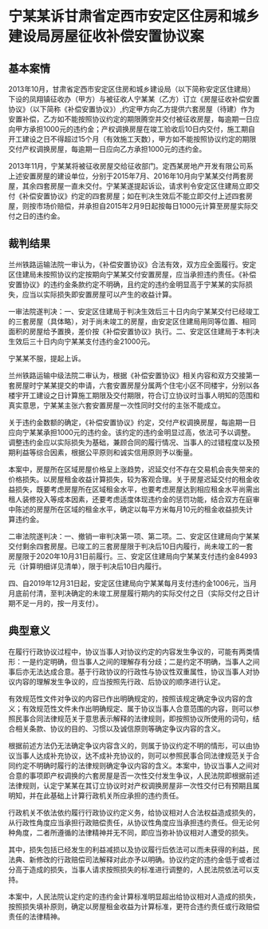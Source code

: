 # 宁某某诉甘肃省定西市安定区住房和城乡建设局房屋征收补偿安置协议案
<!-- INFO END -->

## 基本案情

2013年10月，甘肃省定西市安定区住房和城乡建设局（以下简称安定区住建局）下设的凤翔镇征收办（甲方）与被征收人宁某某（乙方）订立《房屋征收补偿安置协议》（以下简称《补偿安置协议》）,约定甲方向乙方提供六套房屋（待建）作为安置补偿，乙方如不能按照协议约定的期限腾空并交付被征收房屋，每逾期一日应向甲方承担1000元的违约金；产权调换房屋在竣工验收后10日内交付，施工期自开工建设之日不得超过15个月（有效施工天数），甲方如不能按照协议约定的期限交付产权调换房屋，每逾期一日应向乙方承担1000元的违约金。

2013年11月，宁某某将被征收房屋交给征收部门。定西某房地产开发有限公司系上述安置房屋的建设单位，分别于2015年7月、2016年10月向宁某某交付两套房屋，其余四套房屋一直未交付。宁某某遂提起诉讼，请求判令安定区住建局立即交付《补偿安置协议》约定的四套房屋；如在判决生效后不能立即交付上述四套房屋，则按市场价赔偿，并承担自2015年2月9日起按每日1000元计算至房屋实际交付之日的违约金。



## 裁判结果

兰州铁路运输法院一审认为，《补偿安置协议》合法有效，双方应全面履行。安定区住建局未按照协议约定按期向宁某某交付安置房屋，应当承担违约责任。《补偿安置协议》的违约金条款约定不明确，且约定的违约金明显高于宁某某的实际损失，应当以实际损失即安置房屋可以产生的收益计算。

一审法院遂判决：一、安定区住建局于判决生效后三十日内向宁某某交付已经竣工的三套房屋（具体略），对于尚未竣工的房屋，由安定区住建局用同等位置、相同面积的房屋给予置换，差价按《补偿安置协议》执行。二、安定区住建局于本判决生效后三十日内向宁某某支付违约金21000元。

宁某某不服，提起上诉。

兰州铁路运输中级法院二审认为，根据《补偿安置协议》相关内容和双方交接第一套房屋时宁某某提交的申请，六套安置房屋分属两个住宅小区不同楼宇，分别以各楼宇开工建设之日计算施工期限及交付期限，符合订立协议时当事人明知的范围和真实意思，宁某某主张六套安置房屋一次性同时交付的主张不能成立。

关于违约金数额的确定，《补偿安置协议》约定，交付产权调换房屋，每逾期一日应向宁某某承担1000元的违约金。该约定的违约金明显过高，依法可予以调整。调整违约金应以实际损失为基础，兼顾合同的履行情况、当事人的过错程度以及预期利益等综合因素，根据公平原则和诚实信用原则予以衡量。

本案中，房屋所在区域房屋价格呈上涨趋势，迟延交付不存在交易机会丧失带来的价格损失。以房屋租金收益计算损失，较为客观合理。关于房屋迟延交付的租金收益损失，既要考虑房屋所在区域租金水平，也要考虑房屋达到相应租金水平尚需出租人装修投入等成本因素，还要考虑适度体现违约金的惩罚功能，结合双方在庭审中陈述的房屋所在区域的租金水平，确定以每平方米每月10元的租金收益损失计算违约金。

二审法院遂判决：一、撤销一审判决第一项、第二项。二、安定区住建局向宁某某交付剩余四套房屋。已竣工的三套房屋限于判决后10日内履行，尚未竣工的一套房屋限于2020年10月31日前履行。三、安定区住建局向宁某某支付违约金84993元（计算明细详见清单），限于判决后10日内履行。

四、自2019年12月31日起，安定区住建局向宁某某每月支付违约金1006元，当月月底前付清，至判决确定的未竣工房屋履行期内的实际交付之日（实际交付之日计期不足一月的，按一月支付）。

## 典型意义

在履行行政协议过程中，协议当事人对协议约定的内容发生争议的，可能有两类情形：一是约定明确，但当事人之间的理解存有分歧；二是约定不明确，当事人之间事后亦无法达成合意。基于行政协议的行政性与协议性双重属性，协议当事人对协议内容的理解发生争议的，应当按照先行政、后协议的顺序进行认定。

有效规范性文件对争议的内容已作出明确规定的，按照该规定确定争议内容的含义；有效规范性文件未作出明确规定、属于协议当事人合意范围的内容，则可以参照民事合同法律规范关于意思表示解释的法律规则，即按照协议所使用的词句，结合相关条款、协议的目的、习惯以及诚信原则等确定争议内容的含义。

根据前述方法仍无法确定争议内容含义的，则属于协议约定不明的情形，可以由协议当事人达成补充协议，达不成补充协议的，则可以参照民事合同法律规范关于合同约定不明确时履行的法律规则确定争议内容的含义。本案中，协议当事人之间对合意的事项即产权调换的六套房屋是否一次性交付发生争议，人民法院即根据前述法律规则，认定宁某某在其订立协议时对产权调换房屋非一次性交付已有预期且属明知，并在此基础上计算行政机关所应承担的违约责任。

行政机关不依法依约履行行政协议约定义务，给协议相对人合法权益造成损失的，从行政性角度应当承担行政赔偿责任，从协议性角度应当承担违约责任。但无论何种角度，二者所遵循的法律精神并无不同，即应当弥补协议相对人遭受的损失。

其中，损失包括已经发生的利益减损以及协议履行后依法可以而未获得的利益，民法典、新修改的行政赔偿司法解释对此亦予以明确。协议约定的违约金低于或者过分高于造成的损失，当事人请求按照损失的标准进行调整的，人民法院依法可以支持。

本案中，人民法院认定约定的违约金计算标准明显超出给协议相对人造成的损失，按照损失填补原则，确定以房屋租金收益为计算标准，更符合违约责任或行政赔偿责任的法律精神。

